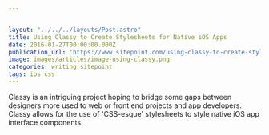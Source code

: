 ```yaml
---


layout: "../../../layouts/Post.astro"
title: Using Classy to Create Stylesheets for Native iOS Apps
date: 2016-01-27T00:00:00.000Z
publication_url: 'https://www.sitepoint.com/using-classy-to-create-stylesheets-for-native-ios-apps/'
image: images/articles/image-using-classy.png
categories: writing sitepoint
tags: ios css
---
```


Classy is an intriguing project hoping to bridge some gaps between designers more used to web or front end projects and app developers. Classy allows for the use of 'CSS-esque' stylesheets to style native iOS app interface components.
